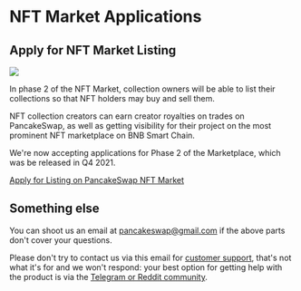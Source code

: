 # NFT Market Applications

## Apply for NFT Market Listing

![](<../.gitbook/assets/nft masthead.png>)

In phase 2 of the NFT Market, collection owners will be able to list their collections so that NFT holders may buy and sell them.

NFT collection creators can earn creator royalties on trades on PancakeSwap, as well as getting visibility for their project on the most prominent NFT marketplace on BNB Smart Chain.

We're now accepting applications for Phase 2 of the Marketplace, which was be released in Q4 2021.

[Apply for Listing on PancakeSwap NFT Market](https://docs.google.com/forms/d/e/1FAIpQLSdLjOEiJT4s8No2QT2TKknuUSlVMndARFgng4MDJMsoFQjR-A/viewform)

## Something else

You can shoot us an email at pancakeswap@gmail.com if the above parts don't cover your questions.

Please don't try to contact us via this email for [customer support](customer-support.md), that's not what it's for and we won't respond: your best option for getting help with the product is via the [Telegram or Reddit community](telegram.md).

